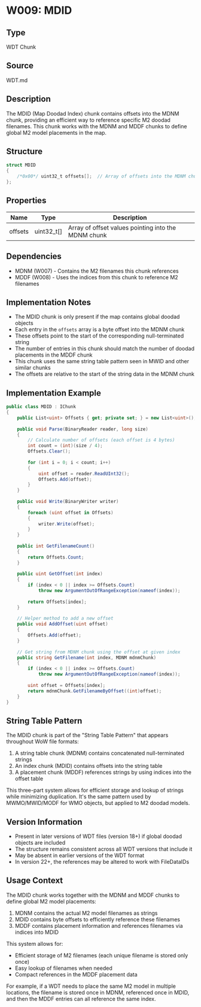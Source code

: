 # W009: MDID

## Type
WDT Chunk

## Source
WDT.md

## Description
The MDID (Map Doodad Index) chunk contains offsets into the MDNM chunk, providing an efficient way to reference specific M2 doodad filenames. This chunk works with the MDNM and MDDF chunks to define global M2 model placements in the map.

## Structure
```csharp
struct MDID
{
    /*0x00*/ uint32_t offsets[];  // Array of offsets into the MDNM chunk
};
```

## Properties
| Name | Type | Description |
|------|------|-------------|
| offsets | uint32_t[] | Array of offset values pointing into the MDNM chunk |

## Dependencies
- MDNM (W007) - Contains the M2 filenames this chunk references
- MDDF (W008) - Uses the indices from this chunk to reference M2 filenames

## Implementation Notes
- The MDID chunk is only present if the map contains global doodad objects
- Each entry in the `offsets` array is a byte offset into the MDNM chunk
- These offsets point to the start of the corresponding null-terminated string
- The number of entries in this chunk should match the number of doodad placements in the MDDF chunk
- This chunk uses the same string table pattern seen in MWID and other similar chunks
- The offsets are relative to the start of the string data in the MDNM chunk

## Implementation Example
```csharp
public class MDID : IChunk
{
    public List<uint> Offsets { get; private set; } = new List<uint>();
    
    public void Parse(BinaryReader reader, long size)
    {
        // Calculate number of offsets (each offset is 4 bytes)
        int count = (int)(size / 4);
        Offsets.Clear();
        
        for (int i = 0; i < count; i++)
        {
            uint offset = reader.ReadUInt32();
            Offsets.Add(offset);
        }
    }
    
    public void Write(BinaryWriter writer)
    {
        foreach (uint offset in Offsets)
        {
            writer.Write(offset);
        }
    }
    
    public int GetFilenameCount()
    {
        return Offsets.Count;
    }
    
    public uint GetOffset(int index)
    {
        if (index < 0 || index >= Offsets.Count)
            throw new ArgumentOutOfRangeException(nameof(index));
            
        return Offsets[index];
    }
    
    // Helper method to add a new offset
    public void AddOffset(uint offset)
    {
        Offsets.Add(offset);
    }
    
    // Get string from MDNM chunk using the offset at given index
    public string GetFilename(int index, MDNM mdnmChunk)
    {
        if (index < 0 || index >= Offsets.Count)
            throw new ArgumentOutOfRangeException(nameof(index));
            
        uint offset = Offsets[index];
        return mdnmChunk.GetFilenameByOffset((int)offset);
    }
}
```

## String Table Pattern
The MDID chunk is part of the "String Table Pattern" that appears throughout WoW file formats:
1. A string table chunk (MDNM) contains concatenated null-terminated strings
2. An index chunk (MDID) contains offsets into the string table
3. A placement chunk (MDDF) references strings by using indices into the offset table

This three-part system allows for efficient storage and lookup of strings while minimizing duplication. It's the same pattern used by MWMO/MWID/MODF for WMO objects, but applied to M2 doodad models.

## Version Information
- Present in later versions of WDT files (version 18+) if global doodad objects are included
- The structure remains consistent across all WDT versions that include it
- May be absent in earlier versions of the WDT format
- In version 22+, the references may be altered to work with FileDataIDs

## Usage Context
The MDID chunk works together with the MDNM and MDDF chunks to define global M2 model placements:

1. MDNM contains the actual M2 model filenames as strings
2. MDID contains byte offsets to efficiently reference these filenames
3. MDDF contains placement information and references filenames via indices into MDID

This system allows for:
- Efficient storage of M2 filenames (each unique filename is stored only once)
- Easy lookup of filenames when needed
- Compact references in the MDDF placement data

For example, if a WDT needs to place the same M2 model in multiple locations, the filename is stored once in MDNM, referenced once in MDID, and then the MDDF entries can all reference the same index. 